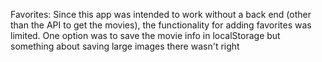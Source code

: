 Favorites: Since this app was intended to work without a back end (other than the API to get the movies), the functionality for adding favorites was limited. One option was to save the movie info in localStorage but something about saving large images there wasn't right 